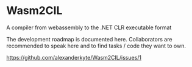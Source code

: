 # Wasm2CIL
A compiler from webassembly to the .NET CLR executable format


The development roadmap is documented here. Collaborators are recommended to speak here and to find
tasks / code they want to own.

https://github.com/alexanderkyte/Wasm2CIL/issues/1
